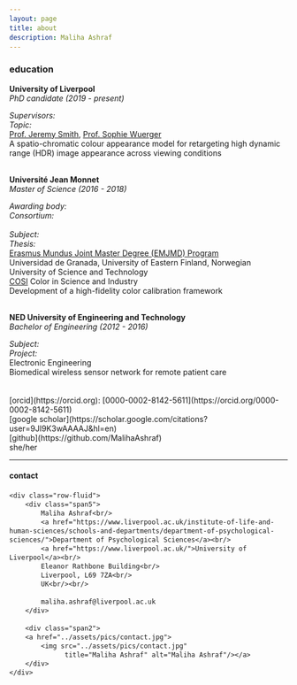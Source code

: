 ```yaml
---
layout: page
title: about
description: Maliha Ashraf
---
```


### education

**University of Liverpool**<br/>
*PhD candidate (2019 - present)*<br/>
<div class="row-fluid">
	<div class="span2">
		<i>Supervisors:<br/>
		Topic: </i>
	</div>
	<div class="span7">
		<a href="https://www.liverpool.ac.uk/electrical-engineering-and-electronics/staff/jeremy-smith/">Prof. Jeremy Smith</a>, <a href="https://pcwww.liv.ac.uk/~sophiew/">Prof. Sophie Wuerger</a><br/>
		A spatio-chromatic colour appearance model for
		retargeting high dynamic range (HDR) image
		appearance across viewing conditions
	</div>
</div>
<br/>

**Université Jean Monnet**<br/>
*Master of Science (2016 - 2018)*<br/>
<div class="row-fluid">
	<div class="span2">
		<i>Awarding body:<br/>
		Consortium:<br/><br/>
		Subject:<br/>
		Thesis:</i>
	</div>
	<div class="span7">
		<a href="https://ec.europa.eu/programmes/erasmus-plus/opportunities/individuals/students/erasmus-mundus-joint-master-degrees_en">Erasmus Mundus Joint Master Degree (EMJMD) Program</a><br/>
		Universidad de Granada, University of Eastern Finland, Norwegian University of Science and Technology<br/>
		<a href="https://cosi-master.eu/">COSI</a> Color in Science and Industry<br/>
		Development of a high-fidelity color calibration framework
	</div>
</div>
<br/>

**NED University of Engineering and Technology**<br/>
*Bachelor of Engineering (2012 - 2016)*<br/>
<div class="row-fluid">
	<div class="span2">
		<i>Subject:<br/>
		Project:</i>
	</div>
	<div class="span7">
		Electronic Engineering <br/>
		Biomedical wireless sensor network for remote patient care
	</div>
</div>
<br/>

<!-- Supervisors: [Prof. Jeremy Smith](https://www.liverpool.ac.uk/electrical-engineering-and-electronics/staff/jeremy-smith/), [Prof. Sophie Wuerger](https://pcwww.liv.ac.uk/~sophiew/)<br/>
Topic: A spatio-chromatic colour appearance model for
retargeting high dynamic range (HDR) image
appearance across viewing conditions

##### MS in Color Sciences (2016 - 2018)
[COSI](https://cosi-master.eu/scholarships/), Erasmus Mundus Joint Master Degree<br/>
##### BE in Electronic Engineering (2012 - 2016)
NED University of Engineering & Technology <br/>  -->

<br/>
[orcid](https://orcid.org): [0000-0002-8142-5611](https://orcid.org/0000-0002-8142-5611)<br/>
[google scholar](https://scholar.google.com/citations?user=9Jl9K3wAAAAJ&hl=en)<br/>
<!-- [impactstory](https://impactstory.org/u/0000-0002-4914-6671)<br/> -->
[github](https://github.com/MalihaAshraf)<br/>
she/her

---

<div class="container">
<h4><a name="contact"></a>contact</h4>

    <div class="row-fluid">
        <div class="span5">
            Maliha Ashraf<br/>
            <a href="https://www.liverpool.ac.uk/institute-of-life-and-human-sciences/schools-and-departments/department-of-psychological-sciences/">Department of Psychological Sciences</a><br/>
            <a href="https://www.liverpool.ac.uk/">University of Liverpool</a><br/>
            Eleanor Rathbone Building<br/>
            Liverpool, L69 7ZA<br/>
            UK<br/><br/>

            maliha.ashraf@liverpool.ac.uk
        </div>

        <div class="span2">
        <a href="../assets/pics/contact.jpg">
            <img src="../assets/pics/contact.jpg"
                  title="Maliha Ashraf" alt="Maliha Ashraf"/></a>
        </div>
    </div>
</div>
